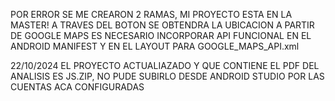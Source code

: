POR ERROR SE ME CREARON 2 RAMAS, MI PROYECTO ESTA EN LA MASTER!
 A TRAVES DEL BOTON SE OBTENDRA LA UBICACION A PARTIR DE GOOGLE MAPS
  ES NECESARIO INCORPORAR API FUNCIONAL EN EL ANDROID MANIFEST Y EN EL LAYOUT PARA GOOGLE_MAPS_API.xml


22/10/2024
EL PROYECTO ACTUALIAZADO Y QUE CONTIENE EL PDF DEL ANALISIS ES JS.ZIP, NO PUDE SUBIRLO DESDE ANDROID STUDIO POR LAS CUENTAS ACA CONFIGURADAS
